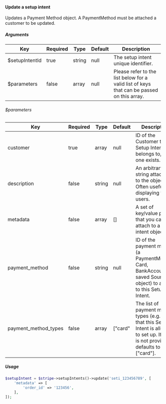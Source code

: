#### Update a setup intent

Updates a Payment Method object. A PaymentMethod must be attached a customer to be updated.

##### Arguments

<table>
    <thead>
        <th>Key</th>
        <th>Required</th>
        <th>Type</th>
        <th>Default</th>
        <th>Description</th>
    </thead>
    <tbody>
        <tr>
            <td>$setupIntentId</td>
            <td>true</td>
            <td>string</td>
            <td>null</td>
            <td>The setup intent unique identifier.</td>
        </tr>
        <tr>
            <td>$parameters</td>
            <td>false</td>
            <td>array</td>
            <td>null</td>
            <td>Please refer to the list below for a valid list of keys that can be passed on this array.</td>
        </tr>
    </tbody>
</table>

###### $parameters

<table>
    <thead>
        <th>Key</th>
        <th>Required</th>
        <th>Type</th>
        <th>Default</th>
        <th>Description</th>
    </thead>
    <tbody>
        <tr>
            <td>customer</td>
            <td>true</td>
            <td>array</td>
            <td>null</td>
            <td>ID of the Customer this Setup Intent belongs to, if one exists.</td>
        </tr>
        <tr>
            <td>description</td>
            <td>false</td>
            <td>string</td>
            <td>null</td>
            <td>An arbitrary string attached to the object. Often useful for displaying to users.</td>
        </tr>
        <tr>
            <td>metadata</td>
            <td>false</td>
            <td>array</td>
            <td>[]</td>
            <td>A set of key/value pairs that you can attach to a setup intent object.</td>
        </tr>
        <tr>
            <td>payment_method</td>
            <td>false</td>
            <td>string</td>
            <td>null</td>
            <td>ID of the payment method (a PaymentMethod, Card, BankAccount, or saved Source object) to attach to this Setup Intent.</td>
        </tr>
        <tr>
            <td>payment_method_types</td>
            <td>false</td>
            <td>array</td>
            <td>["card"</td>
            <td>The list of payment method types (e.g. card) that this Setup Intent is allowed to set up. If this is not provided, defaults to ["card"].</td>
        </tr>
    </tbody>
</table>

##### Usage

```php
$setupIntent = $stripe->setupIntents()->update('seti_123456789', [
    'metadata' => [
        'order_id' => '123456',
    ],
]);
```
